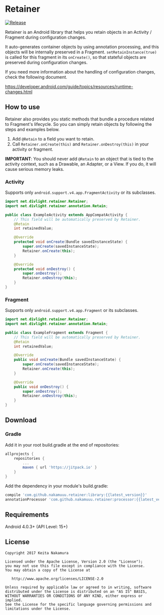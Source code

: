 # Retainer

[![Release](https://jitpack.io/v/nakamuuu/retainer.svg)](https://jitpack.io/#nakamuuu/retainer)

Retainer is an Android library that helps you retain objects in an Activity / Fragment during configuration changes.

It auto-generates container objects by using annotation processing, and this objects will be internally preserved in a Fragment.
`setRetainInstance(true)` is called for this fragment in its `onCreate()`, so that stateful objects are preserved during configuration changes.

If you need more information about the handling of configuration changes, check the following document.

https://developer.android.com/guide/topics/resources/runtime-changes.html

## How to use

Retainer also provides you static methods that bundle a procedure related to Fragment's lifecycle.
So you can simply retain objects by following the steps and examples below.

1. Add `@Retain` to a field you want to retain.
1. Call `Retainer.onCreate(this)` and `Retainer.onDestroy(this)` in your activity or fragment.

**IMPORTANT**: You should never add `@Retain` to an object that is tied to the activity context, such as a Drawable, an Adapter, or a View.
If you do, it will cause serious memory leaks.

### Activity

Supports only `android.support.v4.app.FragmentActivity` or its subclasses.

```java
import net.divlight.retainer.Retainer;
import net.divlight.retainer.annotation.Retain;

public class ExampleActivity extends AppCompatActivity {
    // This field will be automatically preserved by Retainer.
    @Retain
    int retainedValue;

    @Override
    protected void onCreate(Bundle savedInstanceState) {
        super.onCreate(savedInstanceState);
        Retainer.onCreate(this);
    }

    @Override
    protected void onDestroy() {
        super.onDestroy();
        Retainer.onDestroy(this);
    }
}
```

### Fragment

Supports only `android.support.v4.app.Fragment` or its subclasses.

```java
import net.divlight.retainer.Retainer;
import net.divlight.retainer.annotation.Retain;

public class ExampleFragment extends Fragment {
    // This field will be automatically preserved by Retainer.
    @Retain
    int retainedValue;

    @Override
    public void onCreate(Bundle savedInstanceState) {
        super.onCreate(savedInstanceState);
        Retainer.onCreate(this);
    }

    @Override
    public void onDestroy() {
        super.onDestroy();
        Retainer.onDestroy(this);
    }
}
```

## Download

### Gradle

Add it in your root build.gradle at the end of repositories:

```groovy
allprojects {
    repositories {
        ...
        maven { url 'https://jitpack.io' }
    }
}
```

Add the dependency in your module's build.gradle:

```groovy
compile 'com.github.nakamuuu.retainer:library:{{latest_version}}'
annotationProcessor 'com.github.nakamuuu.retainer:processor:{{latest_version}}'
```

## Requirements

Android 4.0.3+ (API Level: 15+)

## License

```
Copyright 2017 Keita Nakamura

Licensed under the Apache License, Version 2.0 (the "License");
you may not use this file except in compliance with the License.
You may obtain a copy of the License at

   http://www.apache.org/licenses/LICENSE-2.0

Unless required by applicable law or agreed to in writing, software
distributed under the License is distributed on an "AS IS" BASIS,
WITHOUT WARRANTIES OR CONDITIONS OF ANY KIND, either express or implied.
See the License for the specific language governing permissions and
limitations under the License.
```

